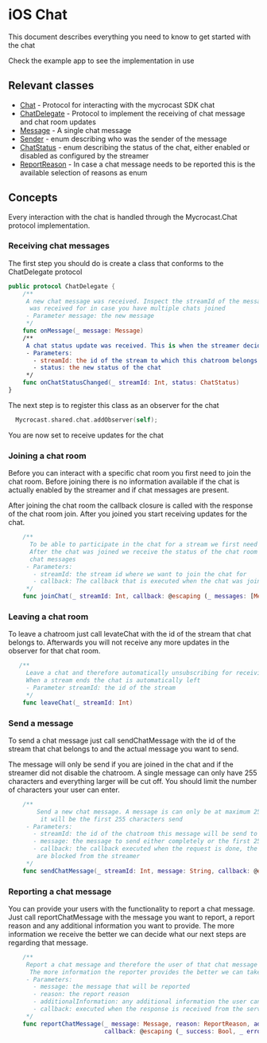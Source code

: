 # iOS Chat

This document describes everything you need to know to get started with the chat

Check the example app to see the implementation in use

## Relevant classes

- [Chat](docs/Protocol/Chat.html) - Protocol for interacting with the mycrocast SDK chat
- [ChatDelegate](docs/Protocol/ChatDelegate.html) - Protocol to implement the receiving of chat message and chat room updates
- [Message](docs/Structs/Message.html) - A single chat message
- [Sender](docs/Enums/Sender.html) - enum describing who was the sender of the message
- [ChatStatus](docs/Enums/ChatStatus.html)  - enum describing the status of the chat, either enabled or disabled as configured by the streamer
- [ReportReason](docs/Enums/ReportReason.html) - In case a chat message needs to be reported this is the available selection of reasons as enum

## Concepts

Every interaction with the chat is handled through the Mycrocast.Chat protocol implementation.

### Receiving chat messages

The first step you should do is create a class that conforms to the ChatDelegate protocol

```swift
public protocol ChatDelegate {
    /**
     A new chat message was received. Inspect the streamId of the message to determine for which chat this message
      was received for in case you have multiple chats joined
     - Parameter message: the new message
     */
    func onMessage(_ message: Message)
    /**
     A chat status update was received. This is when the streamer decides to either enable or disable the chat
     - Parameters:
       - streamId: the id of the stream to which this chatroom belongs to
       - status: the new status of the chat
     */
    func onChatStatusChanged(_ streamId: Int, status: ChatStatus)
}
```

The next step is to register this class as an observer for the chat

```swift
  Mycrocast.shared.chat.addObserver(self);
```

You are now set to receive updates for the chat

### Joining a chat room

Before you can interact with a specific chat room you first need to join the chat room. Before joining there is no information available if the chat is actually enabled by the streamer and if chat messages are present.

After joining the chat room the callback closure is called with the response of the chat room join. After you joined you start receiving updates for the chat.

```swift
    /**
      To be able to participate in the chat for a stream we first need to join it.
      After the chat was joined we receive the status of the chat room (enabled or disabled) and receive updates for new
      chat messages
     - Parameters:
       - streamId: the stream id where we want to join the chat for
       - callback: The callback that is executed when the chat was joined containing the chat messages, status and potential error
     */
    func joinChat(_ streamId: Int, callback: @escaping (_ messages: [Message], _ chatStatus: ChatStatus, _ error: MycrocastError?) -> ())
```

### Leaving a chat room

To leave a chatroom just call levateChat with the id of the stream that chat belongs to. Afterwards you will not receive any more updates in the observer for that chat room.

```swift
   /**
     Leave a chat and therefore automatically unsubscribing for receiving and updates on this specific chatroom
     When a stream ends the chat is automatically left
     - Parameter streamId: the id of the stream
     */
    func leaveChat(_ streamId: Int)
```



### Send a message

To send a chat message just call sendChatMessage with the id of the stream that chat belongs to and the actual message you want to send.

The message will only be send if you are joined in the chat and if the streamer did not disable the chatroom. A single message can only have 255 characters and everything larger will be cut off. You should limit the number of characters your user can enter.

```swift
    /**
        Send a new chat message. A message is can only be at maximum 255 characters long.If the message is longer,
         it will be the first 255 characters send
     - Parameters:
       - streamId: the id of the chatroom this message will be send to
       - message: the message to send either completely or the first 255 characters
       - callback: the callback executed when the request is done, the bool indicates if you where allowed to send or if you
        are blocked from the streamer
     */
    func sendChatMessage(_ streamId: Int, message: String, callback: @escaping (_ success: Bool, _ error: MycrocastError?) -> ())
```

### Reporting a chat message

You can provide your users with the functionality to report a chat message. Just call reportChatMessage with the message you want to report, a report reason and any additional information you want to provide. The more information we receive the better we can decide what our next steps are regarding that message.

```swift
    /**
     Report a chat message and therefore the user of that chat message
      The more information the reporter provides the better we can take action
     - Parameters:
       - message: the message that will be reported
       - reason: the report reason
       - additionalInformation: any additional information the user can provide at maximum 255 characters
       - callback: executed when the response is received from the server
     */
    func reportChatMessage(_ message: Message, reason: ReportReason, additionalInformation: String,
                           callback: @escaping (_ success: Bool, _ error: MycrocastError?) -> ())
```